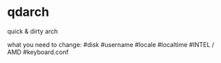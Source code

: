 # qdarch
quick &amp; dirty arch



what you need to change:
#disk
#username
#locale
#localtime
#INTEL / AMD
#keyboard.conf
